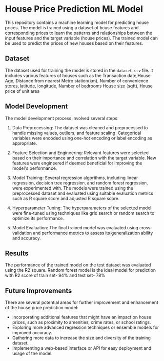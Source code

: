 
# House Price Prediction ML Model

This repository contains a machine learning model for predicting house prices. The model is trained using a dataset of house features and corresponding prices to learn the patterns and relationships between the input features and the target variable (house prices). The trained model can be used to predict the prices of new houses based on their features.

## Dataset

The dataset used for training the model is stored in the `dataset.csv` file. It includes various features of houses such as the Transaction date,House Age, Distance from nearest Metro station(km), Number of convenience stores,	latitude,	longitude,	Number of bedrooms	House size (sqft),	House price of unit area

## Model Development

The model development process involved several steps:

1. Data Preprocessing: The dataset was cleaned and preprocessed to handle missing values, outliers, and feature scaling. Categorical variables were encoded using one-hot encoding or label encoding as appropriate.

2. Feature Selection and Engineering: Relevant features were selected based on their importance and correlation with the target variable. New features were engineered if deemed beneficial for improving the model's performance.

3. Model Training: Several regression algorithms, including linear regression, decision tree regression, and random forest regression, were experimented with. The models were trained using the preprocessed dataset and evaluated using suitable evaluation metrics such as R square score and adjusted R square score.

4. Hyperparameter Tuning: The hyperparameters of the selected model were fine-tuned using techniques like grid search or random search to optimize its performance.

5. Model Evaluation: The final trained model was evaluated using cross-validation and performance metrics to assess its generalization ability and accuracy.


## Results

The performance of the trained model on the test dataset was evaluated using the R2 square.
Random forest model is the ideal model for prediction with R2 score of train set- 94% and test set- 78%

## Future Improvements

There are several potential areas for further improvement and enhancement of the house price prediction model:

- Incorporating additional features that might have an impact on house prices, such as proximity to amenities, crime rates, or school ratings.
- Exploring more advanced regression techniques or ensemble models for improved accuracy.
- Gathering more data to increase the size and diversity of the training dataset.
- Implementing a web-based interface or API for easy deployment and usage of the model.


